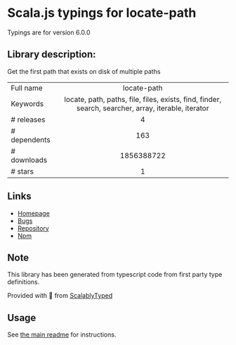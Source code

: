 
# Scala.js typings for locate-path

Typings are for version 6.0.0

## Library description:
Get the first path that exists on disk of multiple paths

|                    |                 |
| ------------------ | :-------------: |
| Full name          | locate-path |
| Keywords           | locate, path, paths, file, files, exists, find, finder, search, searcher, array, iterable, iterator |
| # releases         | 4 |
| # dependents       | 163 |
| # downloads        | 1856388722 |
| # stars            | 1 |

## Links
- [Homepage](https://github.com/sindresorhus/locate-path#readme)
- [Bugs](https://github.com/sindresorhus/locate-path/issues)
- [Repository](https://github.com/sindresorhus/locate-path)
- [Npm](https://www.npmjs.com/package/locate-path)
    


## Note
This library has been generated from typescript code from first party type definitions.

Provided with :purple_heart: from [ScalablyTyped](https://github.com/oyvindberg/ScalablyTyped)

## Usage
See [the main readme](../../readme.md) for instructions.


